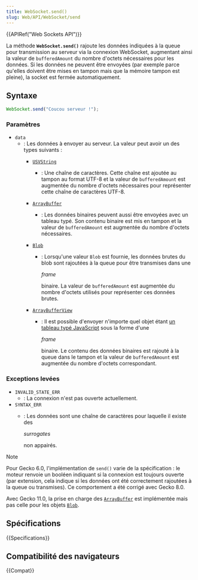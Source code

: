 ```yaml
---
title: WebSocket.send()
slug: Web/API/WebSocket/send
---
```


{{APIRef("Web Sockets API")}}

La méthode **`WebSocket.send()`** rajoute les données indiquées à la queue pour transmission au serveur via la connexion WebSocket, augmentant ainsi la valeur de `bufferedAmount` du nombre d'octets nécessaires pour les données. Si les données ne peuvent être envoyées (par exemple parce qu'elles doivent être mises en tampon mais que la mémoire tampon est pleine), la socket est fermée automatiquement.

## Syntaxe

```js
WebSocket.send("Coucou serveur !");
```

### Paramètres

- `data`
  - : Les données à envoyer au serveur. La valeur peut avoir un des types suivants :
    - [`USVString`](/fr/docs/Web/JavaScript/Reference/Global_Objects/String)
      - : Une chaîne de caractères. Cette chaîne est ajoutée au tampon au format UTF-8 et la valeur de `bufferedAmount` est augmentée du nombre d'octets nécessaires pour représenter cette chaîne de caractères UTF-8.
    - [`ArrayBuffer`](/fr/docs/Web/JavaScript/Reference/Global_Objects/ArrayBuffer)
      - : Les données binaires peuvent aussi être envoyées avec un tableau typé. Son contenu binaire est mis en tampon et la valeur de `bufferedAmount` est augmentée du nombre d'octets nécessaires.
    - [`Blob`](/fr/docs/Web/API/Blob)
      - : Lorsqu'une valeur `Blob` est fournie, les données brutes du blob sont rajoutées à la queue pour être transmises dans une

        <i lang="en">frame</i>

        binaire. La valeur de `bufferedAmount` est augmentée du nombre d'octets utilisés pour représenter ces données brutes.

    - [`ArrayBufferView`](/fr/docs/Web/JavaScript/Reference/Global_Objects/TypedArray)
      - : Il est possible d'envoyer n'importe quel objet étant [un tableau typé JavaScript](/fr/docs/Web/JavaScript/Guide/Typed_arrays) sous la forme d'une

        <i lang="en">frame</i>

        binaire. Le contenu des données binaires est rajouté à la queue dans le tampon et la valeur de `bufferedAmount` est augmentée du nombre d'octets correspondant.

### Exceptions levées

- `INVALID_STATE_ERR`
  - : La connexion n'est pas ouverte actuellement.
- `SYNTAX_ERR`
  - : Les données sont une chaîne de caractères pour laquelle il existe des

    <i lang="en">surrogates</i>

    non appairés.

> [!NOTE]
> Pour Gecko 6.0, l'implémentation de `send()` varie de la spécification : le moteur renvoie un booléen indiquant si la connexion est toujours ouverte (par extension, cela indique si les données ont été correctement rajoutées à la queue ou transmises). Ce comportement a été corrigé avec Gecko 8.0.
>
> Avec Gecko 11.0, la prise en charge des [`ArrayBuffer`](/fr/docs/Web/JavaScript/Reference/Global_Objects/ArrayBuffer) est implémentée mais pas celle pour les objets [`Blob`](/fr/docs/Web/API/Blob).

## Spécifications

{{Specifications}}

## Compatibilité des navigateurs

{{Compat}}
